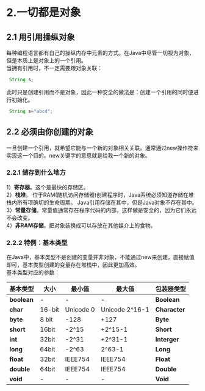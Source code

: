 # 2.一切都是对象
## 2.1 用引用操纵对象
每种编程语言都有自己的操纵内存中元素的方式。在Java中尽管一切视为对象，但是本质上是对象上的一个引用。  
当拥有引用时，不一定需要跟对象关联：
```java
 String s;
``` 
 此时只是创建引用而不是对象，因此一种安全的做法是：创建一个引用的同时便进行初始化。  
```java  
 String s="abcd";
  ```
## 2.2 必须由你创建的对象
一旦创建一个引用，就希望它能与一个新的对象相关关联。通常通过new操作符来实现这一个目的。new关键字的意思就是给我一个新的对象。
### 2.2.1 储存到什么地方
  1）**寄存器**。这个是最快的存储区。  
  2）**栈堆**。  位于RAM(随机访问存储器)创建程序时，Java系统必须知道存储在堆栈内所有项确切的生命周期。
  Java引用存储在其中，但是Java对象不存在其中。  
  3）**常量存储**。常量值通常存在程序代码的内部，这样做是安全的，因为它们永远不会改变。  
  4）**非RAM存储**。把对象装换成可以存放在其他媒介上的食物。  
### 2.2.2 特例：基本类型
在Java中，基本类型不是创建的变量并非对象，不能通过new来创建，直接赋值即可，基本类型创建的变量存在堆栈中，因此更加高效。  
基本类型对应的参数：  

| 基本类型  |大小|最小值|最大值|包装器类型|
|---|---|---|---|---|
|  **boolean** | -  | -  | -  | **Boolean** |
|  **char** |  16-bit | Unicode 0| Unicode 2^16-1  |**Character**   |
| **byte**  |8 bit   | -128  | +127  |**Byte**   |
|  **short** | 16bit  |  -2^15 |+2^15-1   |**Short**   |
|  **int** | 32bit  |-2^31   |+2^31-1   |**Interger**   |
| **long**  |64bit   |-2^63   |2^63-1   |**Long**  |
|  **float** |32bit   |IEEE754   |  IEEE754  |   **Float**|
|   **double**|64bit   |IEEE754    | IEEE754   |**Double**   |
| **void** | -  |  - |  - |**Void**   |
  
